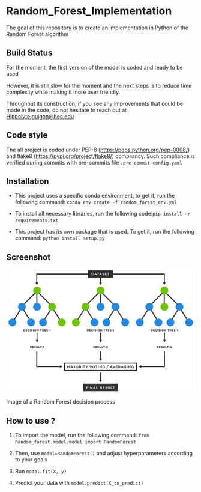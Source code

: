 # Random_Forest_Implementation
The goal of this repository is to create an implementation in Python of the Random Forest algorithm

## Build Status

For the moment, the first version of the model is coded and ready to be used

However, it is still slow for the moment and the next steps is to reduce time complexity while making it more user friendly.

Throughout its construction, if you see any improvements that could be made in the code, do not hesitate to reach out at
Hippolyte.guigon@hec.edu

## Code style

The all project is coded under PEP-8 (https://peps.python.org/pep-0008/) and flake8 (https://pypi.org/project/flake8/) compliancy. Such compliance is verified during commits with pre-commits file ```.pre-commit-config.yaml```

## Installation

* This project uses a specific conda environment, to get it, run the following command: ```conda env create -f random_forest_env.yml```

* To install all necessary libraries, run the following code:```pip install -r requirements.txt```

* This project has its own package that is used. To get it, run the following command: ```python install setup.py```


## Screenshot

![alt text](https://github.com/HippolyteGuigon/Random_Forest_Implementation/blob/main/ressources/random_forest.png)

Image of a Random Forest decision process

## How to use ?

1. To import the model, run the following command: ```from Random_forest.model.model import RandomForest```

2. Then, use ```model=RandomForest()``` and adjust hyperparameters according to your goals

3. Run ```model.fit(X, y)```

4. Predict your data with ```model.predict(X_to_predict)```